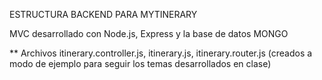 ESTRUCTURA BACKEND PARA MYTINERARY

MVC desarrollado con Node.js, Express y la base de datos MONGO

** Archivos itinerary.controller.js, itinerary.js, itinerary.router.js (creados a modo de ejemplo para seguir los temas desarrollados en clase)